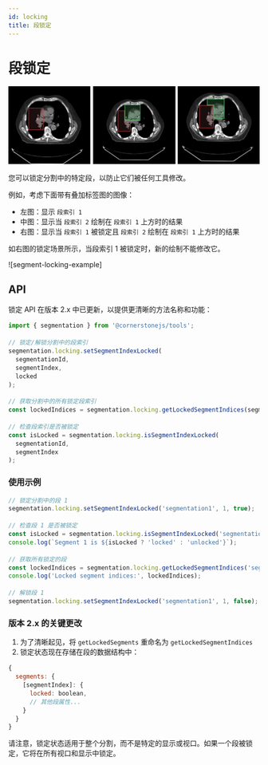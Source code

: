 ```yaml
---
id: locking
title: 段锁定
---
```


# 段锁定


![](../../../assets/segment-locking.png)


您可以锁定分割中的特定段，以防止它们被任何工具修改。

例如，考虑下面带有叠加标签图的图像：
- 左图：显示 `段索引 1`
- 中图：显示当 `段索引 2` 绘制在 `段索引 1` 上方时的结果
- 右图：显示当 `段索引 1` 被锁定且 `段索引 2` 绘制在 `段索引 1` 上方时的结果

如右图的锁定场景所示，当段索引 1 被锁定时，新的绘制不能修改它。

![segment-locking-example]

## API

锁定 API 在版本 2.x 中已更新，以提供更清晰的方法名称和功能：

```js
import { segmentation } from '@cornerstonejs/tools';

// 锁定/解锁分割中的段索引
segmentation.locking.setSegmentIndexLocked(
  segmentationId,
  segmentIndex,
  locked
);

// 获取分割中的所有锁定段索引
const lockedIndices = segmentation.locking.getLockedSegmentIndices(segmentationId);

// 检查段索引是否被锁定
const isLocked = segmentation.locking.isSegmentIndexLocked(
  segmentationId,
  segmentIndex
);
```

### 使用示例

```js
// 锁定分割中的段 1
segmentation.locking.setSegmentIndexLocked('segmentation1', 1, true);

// 检查段 1 是否被锁定
const isLocked = segmentation.locking.isSegmentIndexLocked('segmentation1', 1);
console.log(`Segment 1 is ${isLocked ? 'locked' : 'unlocked'}`);

// 获取所有锁定的段
const lockedIndices = segmentation.locking.getLockedSegmentIndices('segmentation1');
console.log('Locked segment indices:', lockedIndices);

// 解锁段 1
segmentation.locking.setSegmentIndexLocked('segmentation1', 1, false);
```

### 版本 2.x 的关键更改

1. 为了清晰起见，将 `getLockedSegments` 重命名为 `getLockedSegmentIndices`
2. 锁定状态现在存储在段的数据结构中：

```js
{
  segments: {
    [segmentIndex]: {
      locked: boolean,
      // 其他段属性...
    }
  }
}
```

请注意，锁定状态适用于整个分割，而不是特定的显示或视口。如果一个段被锁定，它将在所有视口和显示中锁定。